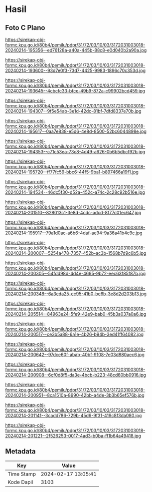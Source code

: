 # Hasil

## Foto C Plano

https://sirekap-obj-formc.kpu.go.id/80b4/pemilu/pdpr/31/72/03/10/03/3172031003018-20240214-195356--ed76128a-a40a-445b-88c8-e0d040b2a90a.jpg

https://sirekap-obj-formc.kpu.go.id/80b4/pemilu/pdpr/31/72/03/10/03/3172031003018-20240214-193600--93d7e0f3-73d7-4425-9983-1896c70c353d.jpg

https://sirekap-obj-formc.kpu.go.id/80b4/pemilu/pdpr/31/72/03/10/03/3172031003018-20240214-193645--4cbcfc33-bfce-49b9-872a-c99902bcd459.jpg

https://sirekap-obj-formc.kpu.go.id/80b4/pemilu/pdpr/31/72/03/10/03/3172031003018-20240214-194307--9f5e54ab-3e1d-42dc-81bf-7dfd8337e70b.jpg

https://sirekap-obj-formc.kpu.go.id/80b4/pemilu/pdpr/31/72/03/10/03/3172031003018-20240214-195617--0aa7e838-e5d6-4e8d-8500-52bc6044898e.jpg

https://sirekap-obj-formc.kpu.go.id/80b4/pemilu/pdpr/31/72/03/10/03/3172031003018-20240214-194353--c71c53ea-73c8-4d49-a626-0b6b5dbcf92b.jpg

https://sirekap-obj-formc.kpu.go.id/80b4/pemilu/pdpr/31/72/03/10/03/3172031003018-20240214-195720--ff77fc59-bbc6-44f5-9ba1-b897466a19f1.jpg

https://sirekap-obj-formc.kpu.go.id/80b4/pemilu/pdpr/31/72/03/10/03/3172031003018-20240214-194534--46dc5f30-d52a-452c-a74c-2c28c92b516e.jpg

https://sirekap-obj-formc.kpu.go.id/80b4/pemilu/pdpr/31/72/03/10/03/3172031003018-20240214-201510--828013c1-3e8d-4cdc-adcd-8f77c01ec647.jpg

https://sirekap-obj-formc.kpu.go.id/80b4/pemilu/pdpr/31/72/03/10/03/3172031003018-20240214-195917--79a1d0ac-a6b6-4daf-ae94-9a36a41b4c9c.jpg

https://sirekap-obj-formc.kpu.go.id/80b4/pemilu/pdpr/31/72/03/10/03/3172031003018-20240214-200007--5254a478-7357-452b-ac3b-1568b7d9c6b5.jpg

https://sirekap-obj-formc.kpu.go.id/80b4/pemilu/pdpr/31/72/03/10/03/3172031003018-20240214-200305--54fdd98d-4d4e-4695-9b72-eec63f85f87b.jpg

https://sirekap-obj-formc.kpu.go.id/80b4/pemilu/pdpr/31/72/03/10/03/3172031003018-20240214-200348--6a3eda25-ec95-41b0-be6b-3e8d2d203b13.jpg

https://sirekap-obj-formc.kpu.go.id/80b4/pemilu/pdpr/31/72/03/10/03/3172031003018-20240214-205514--84963e24-5fe9-42e9-bab0-45b3a037a0a6.jpg

https://sirekap-obj-formc.kpu.go.id/80b4/pemilu/pdpr/31/72/03/10/03/3172031003018-20240214-200517--ce3b5a88-6a1e-4b26-b94b-3ed41ff64082.jpg

https://sirekap-obj-formc.kpu.go.id/80b4/pemilu/pdpr/31/72/03/10/03/3172031003018-20240214-200642--97dce60f-abab-40bf-9108-7e03d880aec6.jpg

https://sirekap-obj-formc.kpu.go.id/80b4/pemilu/pdpr/31/72/03/10/03/3172031003018-20240214-200908--6cf0d8f5-da3e-4bcb-b223-48cd60bb0916.jpg

https://sirekap-obj-formc.kpu.go.id/80b4/pemilu/pdpr/31/72/03/10/03/3172031003018-20240214-200951--8ca1510a-8990-42bb-a4de-3b3b65ef576b.jpg

https://sirekap-obj-formc.kpu.go.id/80b4/pemilu/pdpr/31/72/03/10/03/3172031003018-20240214-201141--3cadd786-729b-45d6-9f31-419c8f3da080.jpg

https://sirekap-obj-formc.kpu.go.id/80b4/pemilu/pdpr/31/72/03/10/03/3172031003018-20240214-201221--2f526253-0017-4ad3-b0ba-ff1b64a49418.jpg


## Metadata

| Key        | Value               |
| ---------- | ------------------- |
| Time Stamp | 2024-02-17 13:05:41 |
| Kode Dapil | 3103                |



